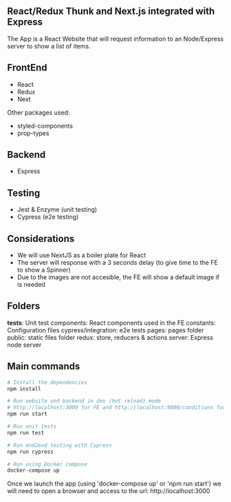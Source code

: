 ## React/Redux Thunk and Next.js integrated with Express

The App is a React Website that will request information to an Node/Express server to show a list of items.


## FrontEnd

* React
* Redux
* Next

Other packages used:

* styled-components
* prop-types

## Backend
* Express

## Testing
* Jest & Enzyme (unit testing)
* Cypress (e2e testing)


## Considerations

* We will use NextJS as a boiler plate for React
* The server will response with a 3 seconds delay (to give time to the FE to show a Spinner)
* Due to the images are not accesible, the FE will show a default image if is needed

## Folders

__tests__: Unit test
components:  React components used in the FE
constants:   Configuration files
cypress/integration:  e2e tests
pages:  pages folder
public: static files folder
redux: store, reducers & actions
server: Express node server

## Main commands

```bash
# Install the dependencies
npm install

# Run website and backend in dev (hot reload) mode 
# http://localhost:3000 for FE and http://localhost:9000/conditions for the backend
npm run start

# Run unit tests
npm run test

# Run end2end testing with Cypress
npm run cypress

# Run using Docker compose
docker-compose up
```

Once we launch the app (using 'docker-compose up' or 'npm run start') we will need to open a browser and access to the url: http://localhost:3000